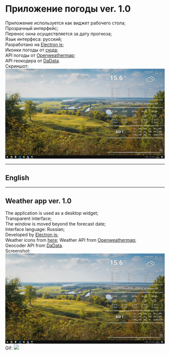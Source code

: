 # Приложение погоды ver. 1.0

Приложение используется как виджет рабочего стола;  
Прозрачный интерфейс;  
Перенос окна осуществляется за дату прогноза;  
Язык интерфеса: русский;  
Разработано на [Electron js](https://www.electronjs.org/);  
Иконки погоды от [сюда](https://erikflowers.github.io/weather-icons/);  
API погоды от [Openweathermap](https://openweathermap.org/);  
API геокодера от [DaData](https://dadata.ru/).  
Скриншот:  
![](https://github.com/DmitriiKechin/Weather_app/blob/master/screenshot.jpg)

---

## English

---

## Weather app ver. 1.0

The application is used as a desktop widget;  
Transparent interface;  
The window is moved beyond the forecast date;  
Interface language: Russian;  
Developed by [Electron js](https://www.electronjs.org/);  
Weather icons from [here](https://erikflowers.github.io/weather-icons/);
Weather API from [Openweathermap](https://openweathermap.org/);  
Geocoder API from [DaData](https://dadata.ru/).  
Screenshot:  
![](https://github.com/DmitriiKechin/Weather_app/blob/master/screenshot.jpg)
Gif:
![](https://github.com/DmitriiKechin/Weather_app/blob/master/Weather.gif)

